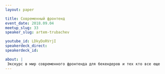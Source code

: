 ```yaml
---
layout: paper

title: Современный фронтенд
event_date: 2018.09.04
meetup_slug: 33
speaker_slug: artem-trubachev

youtube_id: LDkyDoRVrjI
speakerdeck_direct:
speakerdeck_id:

about: |
 Экскурс в мир современного фронтенда для бекендеров и тех кто все еще пишет на jQuery
---
```

